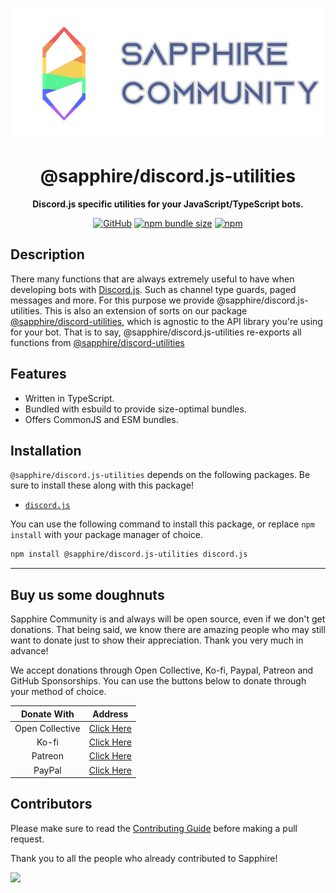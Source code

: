 <div align="center">

![Sapphire Logo](https://raw.githubusercontent.com/sapphiredev/assets/main/banners/SapphireCommunity.png)

# @sapphire/discord.js-utilities

**Discord.js specific utilities for your JavaScript/TypeScript bots.**

[![GitHub](https://img.shields.io/github/license/sapphiredev/utilities)](https://github.com/sapphiredev/utilities/blob/main/LICENSE.md)
[![npm bundle size](https://img.shields.io/bundlephobia/min/@sapphire/discord.js-utilities?logo=webpack&style=flat-square)](https://bundlephobia.com/result?p=@sapphire/discord.js-utilities)
[![npm](https://img.shields.io/npm/v/@sapphire/discord.js-utilities?color=crimson&logo=npm&style=flat-square)](https://www.npmjs.com/package/@sapphire/discord.js-utilities)

</div>

## Description

There many functions that are always extremely useful to have when developing bots with [Discord.js]. Such as channel type guards, paged messages and more. For this purpose we provide @sapphire/discord.js-utilities. This is also an extension of sorts on our package [@sapphire/discord-utilities], which is agnostic to the API library you're using for your bot. That is to say, @sapphire/discord.js-utilities re-exports all functions from [@sapphire/discord-utilities]

## Features

-   Written in TypeScript.
-   Bundled with esbuild to provide size-optimal bundles.
-   Offers CommonJS and ESM bundles.

## Installation

`@sapphire/discord.js-utilities` depends on the following packages. Be sure to install these along with this package!

-   [`discord.js`](https://www.npmjs.com/package/discord.js)

You can use the following command to install this package, or replace `npm install` with your package manager of choice.

```sh
npm install @sapphire/discord.js-utilities discord.js
```

---

## Buy us some doughnuts

Sapphire Community is and always will be open source, even if we don't get donations. That being said, we know there are amazing people who may still want to donate just to show their appreciation. Thank you very much in advance!

We accept donations through Open Collective, Ko-fi, Paypal, Patreon and GitHub Sponsorships. You can use the buttons below to donate through your method of choice.

|   Donate With   |                       Address                       |
| :-------------: | :-------------------------------------------------: |
| Open Collective | [Click Here](https://sapphirejs.dev/opencollective) |
|      Ko-fi      |      [Click Here](https://sapphirejs.dev/kofi)      |
|     Patreon     |    [Click Here](https://sapphirejs.dev/patreon)     |
|     PayPal      |     [Click Here](https://sapphirejs.dev/paypal)     |

## Contributors

Please make sure to read the [Contributing Guide][contributing] before making a pull request.

Thank you to all the people who already contributed to Sapphire!

<a href="https://github.com/sapphiredev/utilities/graphs/contributors">
  <img src="https://contrib.rocks/image?repo=sapphiredev/utilities" />
</a>

[contributing]: https://github.com/sapphiredev/.github/blob/main/.github/CONTRIBUTING.md
[@sapphire/discord-utilities]: https://www.npmjs.com/package/@sapphire/discord-utilities
[discord.js]: https://discordjs.dev
